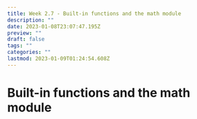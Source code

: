 ```yaml
---
title: Week 2.7 - Built-in functions and the math module
description: ""
date: 2023-01-08T23:07:47.195Z
preview: ""
draft: false
tags: ""
categories: ""
lastmod: 2023-01-09T01:24:54.608Z
---
```

# Built-in functions and the math module